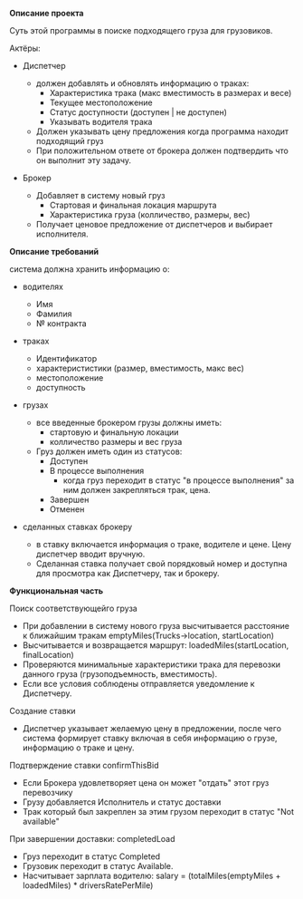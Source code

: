**Описание проекта**

Суть этой программы в поиске подходящего груза для грузовиков. 

Актёры:
- Диспетчер
    - должен добавлять и обновлять информацию о траках:
        - Характеристика трака (макс вместимость в размерах и весе)
        - Текущее местоположение
        - Статус доступности (доступен | не доступен)
        - Указывать водителя трака
    - Должен указывать цену предложения когда программа находит подходящий груз
    - При положительном ответе от брокера должен подтвердить что он выполнит эту задачу.
    
- Брокер
    - Добавляет в систему новый груз
        - Стартовая и финальная локация маршрута
        - Характеристика груза (колличество, размеры, вес)
    - Получает ценовое предложение от диспетчеров и выбирает исполнителя.
    
**Описание требований**

система должна хранить информацию о:
- водителях
    - Имя
    - Фамилия
    - № контракта
- траках
    - Идентификатор
    - характеристистики (размер, вместимость, макс вес)
    - местоположение
    - доступность
- грузах
    - все введенные брокером грузы должны иметь:
        - стартовую и финальную локации
        - колличество размеры и вес груза
    - Груз должен иметь один из статусов:
        - Доступен  
        - В процессе выполнения
            - когда груз переходит в статус "в процессе выполнения" за ним должен закрепляться трак, цена.
        - Завершен
        - Отменен
    
- сделанных ставках брокеру
    - в ставку включается информация о траке, водителе и цене. Цену диспетчер вводит вручную.
    - Сделанная ставка получает свой порядковый номер и доступна для просмотра как Диспетчеру, так и брокеру.
    
**Функциональная часть**

Поиск соответствующейго груза
- При добавлении в систему нового груза высчитывается расстояние к ближайшим тракам emptyMiles(Trucks->location, startLocation)
- Высчитывается и возвращается маршрут: loadedMiles(startLocation, finalLocation)
- Проверяются минимальные характеристики трака для перевозки данного груза (грузоподъемность, вместимость).
- Если все условия соблюдены отправляется уведомление к Диспетчеру.

Создание ставки
- Диспетчер указывает желаемую цену в предложении, после чего система формирует ставку включая в себя информацию о грузе, информацию о траке и цену.

Подтверждение ставки  confirmThisBid
- Если Брокера удовлетворяет цена он может "отдать" этот груз перевозчику
- Грузу добавляется Исполнитель и статус доставки
- Трак который был закреплен за этим грузом переходит в статус "Not available"

При завершении доставки: completedLoad
- Груз переходит в статус Completed
- Грузовик переходит в статус Available.
- Насчитывает зарплата водителю: salary = (totalMiles(emptyMiles + loadedMiles) * driversRatePerMile)



